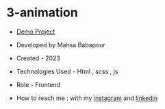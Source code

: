 # 3-animation

- [Demo Project](   )

- Developed by Mahsa Babapour

- Created - 2023

- Technologies Used - Html , scss , js 

- Role - Frontend

- How to reach me : with my [instagram](https://www.instagram.com/mahsabbpour.web) and [linkedin](https://www.linkedin.com/in/mahsa-bbpour-643b-77258)
